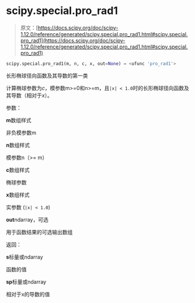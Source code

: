 # scipy.special.pro_rad1

> 原文：[https://docs.scipy.org/doc/scipy-1.12.0/reference/generated/scipy.special.pro_rad1.html#scipy.special.pro_rad1](https://docs.scipy.org/doc/scipy-1.12.0/reference/generated/scipy.special.pro_rad1.html#scipy.special.pro_rad1)

```py
scipy.special.pro_rad1(m, n, c, x, out=None) = <ufunc 'pro_rad1'>
```

长形椭球径向函数及其导数的第一类

计算椭球参数为*c*，模参数m>=0和n>=m，且`|x| < 1.0`时的长形椭球径向函数及其导数（相对于*x*）。

参数：

**m**数组样式

非负模参数m

**n**数组样式

模参数n（>= m）

**c**数组样式

椭球参数

**x**数组样式

实参数 (`|x| < 1.0`)

**out**ndarray，可选

用于函数结果的可选输出数组

返回：

**s**标量或ndarray

函数的值

**sp**标量或ndarray

相对于x的导数的值
